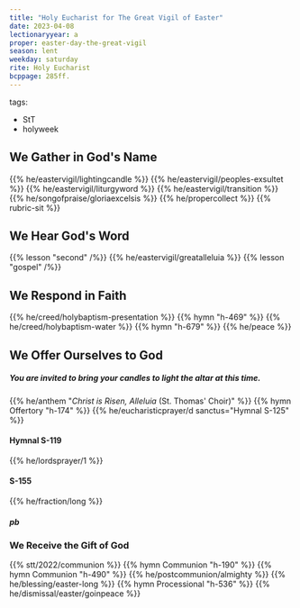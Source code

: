 ```yaml
---
title: "Holy Eucharist for The Great Vigil of Easter"
date: 2023-04-08
lectionaryyear: a
proper: easter-day-the-great-vigil
season: lent
weekday: saturday
rite: Holy Eucharist
bcppage: 285ff.
---
```

tags:
- StT
- holyweek

## We Gather in God's Name
{{% he/eastervigil/lightingcandle %}}
{{% he/eastervigil/peoples-exsultet %}}
{{% he/eastervigil/liturgyword %}}
{{% he/eastervigil/transition %}}
{{% he/songofpraise/gloriaexcelsis %}}
{{% he/propercollect %}}
{{% rubric-sit %}}

## We Hear God's Word
{{% lesson "second" /%}}
{{% he/eastervigil/greatalleluia %}}
{{% lesson "gospel" /%}}

## We Respond in Faith
{{% he/creed/holybaptism-presentation %}}
{{% hymn "h-469" %}}
{{% he/creed/holybaptism-water %}}
{{% hymn "h-679" %}}
{{% he/peace %}}

## We Offer Ourselves to God

##### You are invited to bring your candles to light the altar at this time.
{{% he/anthem "_Christ is Risen, Alleluia_ (St. Thomas' Choir)" %}}
{{% hymn Offertory "h-174" %}}
{{% he/eucharisticprayer/d sanctus="Hymnal S-125" %}}

#### Hymnal S-119
{{% he/lordsprayer/1 %}}

#### S-155
{{% he/fraction/long %}}

##### pb
### We Receive the Gift of God
{{% stt/2022/communion %}}
{{% hymn Communion "h-190" %}}
{{% hymn Communion "h-490" %}}
{{% he/postcommunion/almighty %}}
{{% he/blessing/easter-long %}}
{{% hymn Processional "h-536" %}}
{{% he/dismissal/easter/goinpeace %}}

